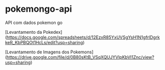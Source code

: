 # pokemongo-api
API com dados pokemon go

[Levantamento da Pokedex] (https://docs.google.com/spreadsheets/d/12EzxR85YxUVSgYsH1N1gfrlDgrkkeR_KbPBQOt1HcLs/edit?usp=sharing)

[Levantamento de Imagens dos Pokemons] (https://drive.google.com/file/d/0B80sKtB_VSqXQUJYVlpKbVI1Znc/view?usp=sharing)

